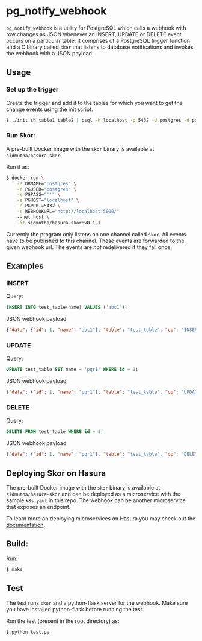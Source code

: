 # pg_notify_webhook

`pg_notify_webhook` is a utility for PostgreSQL which calls a webhook with row changes as JSON whenever an INSERT, UPDATE or DELETE event occurs on a particular table. It comprises of a PostgreSQL trigger function and a C binary called `skor` that listens to database notifications and invokes the webhook with a JSON payload.

## Usage

### Set up the trigger

Create the trigger and add it to the tables for which you want to get the change events using the init script.

```bash
$ ./init.sh table1 table2 | psql -h localhost -p 5432 -U postgres -d postgres --
```

### Run Skor:
A pre-built Docker image with the `skor` binary is available at `sidmutha/hasura-skor`.

Run it as:

```bash
$ docker run \
    -e DBNAME="postgres" \
    -e PGUSER="postgres" \
    -e PGPASS="''" \
    -e PGHOST="localhost" \
    -e PGPORT=5432 \
    -e WEBHOOKURL="http://localhost:5000/"
    --net host \
    -it sidmutha/hasura-skor:v0.1.1
```

Currently the program only listens on one channel called `skor`. All events have to be published to this channel. These events are forwarded to the given webhook url. The events are *not* redelivered if they fail once.


## Examples

### INSERT

Query:
```sql
INSERT INTO test_table(name) VALUES ('abc1');
```

JSON webhook payload:

```json
{"data": {"id": 1, "name": "abc1"}, "table": "test_table", "op": "INSERT"}
```

### UPDATE

Query:
```sql
UPDATE test_table SET name = 'pqr1' WHERE id = 1;
```

JSON webhook payload:

```json
{"data": {"id": 1, "name": "pqr1"}, "table": "test_table", "op": "UPDATE"}
```

### DELETE

Query:
```sql
DELETE FROM test_table WHERE id = 1;
```

JSON webhook payload:

```json
{"data": {"id": 1, "name": "pqr1"}, "table": "test_table", "op": "DELETE"}
```

## Deploying Skor on Hasura

The pre-built Docker image with the `skor` binary is available at `sidmutha/hasura-skor` and can be deployed as a microservice with the sample `k8s.yaml` in this repo.
The webhook can be another microservice that exposes an endpoint.

To learn more on deploying microservices on Hasura you may check out the [documentation](https://docs.hasura.io/0.15/manual/microservices/index.html).


## Build:

Run:

```bash
$ make
```


## Test

The test runs `skor` and a python-flask server for the webhook. Make sure you have installed python-flask before running the test.

Run the test (present in the root directory) as:

```bash
$ python test.py
```